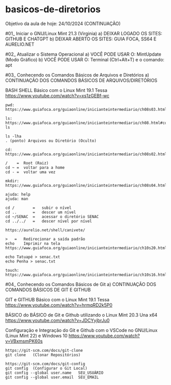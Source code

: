 # basicos-de-diretorios
Objetivo da aula de hoje: 24/10/2024 (CONTINUAÇÃO)

#01_ Iniciar o GNU/Linux Mint 21.3 (Virginia)
a) DEIXAR LOGADO OS SITES: GITHUB E CHATGPT
b) DEIXAR ABERTO OS SITES: GUIA FOCA, SS64 E AURELIO.NET

#02_ Atualizar o Sistema Operacional
a) VOCÊ PODE USAR O: MintUpdate (Modo Gráfico)
b) VOCÊ PODE USAR O: Terminal (Ctrl+Alt+T) e o comando: apt

#03_ Conhecendo os Comandos Básicos de Arquivos e Diretórios
a) CONTINUAÇÃO DOS COMANDOS BÁSICOS DE ARQUIVOS/DIRETÓRIOS

BASH SHELL Básico com o Linux Mint 19.1 Tessa
https://www.youtube.com/watch?v=xs1zGEBf-wc

	pwd:	https://www.guiafoca.org/guiaonline/inicianteintermediario/ch08s03.html
	
	ls: https://www.guiafoca.org/guiaonline/inicianteintermediario/ch08.html#comando-ls
	
	ls -lha
	. (ponto) Arquivos ou Diretório (Oculto)
	
	cd: https://www.guiafoca.org/guiaonline/inicianteintermediario/ch08s02.html
	
	/	 =	Root (Raiz)
	cd ~ =	voltar para a home
	cd - =	voltar uma vez
	
	mkdir: 
	https://www.guiafoca.org/guiaonline/inicianteintermediario/ch08s04.html
	
	ajuda: help
	ajuda: man
	
	cd / 		=	subir o nível
	cd ..		=	descer um nível
	cd ~/SENAC	=	acessar o diretório SENAC
	cd ../../ 	= 	descer nível por nível

	https://aurelio.net/shell/canivete/
	
	> 	=	Redirecionar a saída padrão
	echo	Imprimir na tela https://www.guiafoca.org/guiaonline/inicianteintermediario/ch10s20.html
	
	echo Tatuapé > senac.txt 
	echo Penha > senac.txt 
	
	touch:
	https://www.guiafoca.org/guiaonline/inicianteintermediario/ch10s16.html

#04_ Conhecendo os Comandos Básicos de Git
a) CONTINUAÇÃO DOS COMANDOS BÁSICOS DE GIT E GITHUB

GIT e GITHUB Básico com o Linux Mint 19.1 Tessa
https://www.youtube.com/watch?v=hrmqRD2k5P0

BÁSICO do BÁSICO de Git e Github utilizando o Linux Mint 20.3 Una x64
https://www.youtube.com/watch?v=JDCYyjbrJu0

Configuração e Integração do Git e Github com o VSCode no GNU/Linux (Linux Mint 22) e Windows 10 
https://www.youtube.com/watch?v=VBxmsmPK60s
	
	https://git-scm.com/docs/git-clone
	git clone	(Clonar Repositórios)
	
	https://git-scm.com/docs/git-config
	git config	(Configurar o Git Local)
	git config --global user.name	SEU_USUÁRIO
	git config --global user.email	SEU_EMAIL
